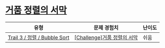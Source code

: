 # [거품 정렬의 서막](https://https://en.codetree.ai/trails/complete/curated-cards/challenge-prelude-of-bubble-sort)

|유형|문제 경험치|난이도|
|---|---|---|
|[Trail 3 / 정렬 / Bubble Sort](https://https://en.codetree.ai/trail-info/novice-high/)|[[Challenge]거품 정렬의 서막](https://https://en.codetree.ai/trails/complete/curated-cards/challenge-prelude-of-bubble-sort/)|쉬움|

